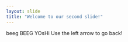 ```yaml
---
layout: slide
title: "Welcome to our second slide!"
---
```

beeg BEEG YOsHi
Use the left arrow to go back!
